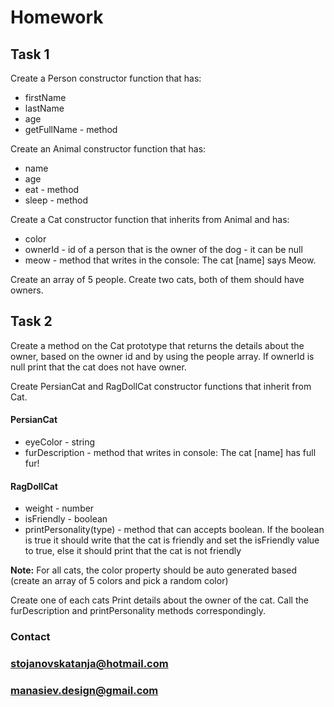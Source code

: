 # Homework
## Task 1
Create a Person constructor function that has:
* firstName
* lastName
* age
* getFullName - method

Create an Animal constructor function that has:
* name
* age
* eat - method
* sleep - method

Create a Cat constructor function that inherits from Animal and has:
* color
* ownerId - id of a person that is the owner of the dog - it can be null
* meow - method that writes in the console: The cat [name] says Meow.

Create an array of 5 people. Create two cats, both of them should have owners.

## Task 2
Create a method on the Cat prototype that returns the details about the owner, based on the owner id and by using the people array. If ownerId is null
print that the cat does not have owner.

Create PersianCat and RagDollCat constructor functions that inherit from Cat.
#### PersianCat
* eyeColor - string
* furDescription - method that writes in console: The cat [name] has full fur!

#### RagDollCat
* weight - number
* isFriendly - boolean
* printPersonality(type) - method that can accepts boolean. If the boolean is true it should write that the cat is friendly and set the isFriendly value to true, else it should print that the cat is not friendly


**Note:** For all cats, the color property should be auto generated based (create an array of 5 colors and pick a random color)

Create one of each cats
Print details about the owner of the cat.
Call the furDescription and printPersonality methods correspondingly.

### Contact
### stojanovskatanja@hotmail.com
### manasiev.design@gmail.com